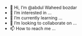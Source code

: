 - 👋 Hi, I’m @abdul Waheed bozdar
- 👀 I’m interested in ...
- 🌱 I’m currently learning ...
- 💞️ I’m looking to collaborate on ...
- 📫 How to reach me ...

<!---
Bozdarking/Bozdarking is a ✨ special ✨ repository because its `README.md` (this file) appears on your GitHub profile.
You can click the Preview link to take a look at your changes.
--->
